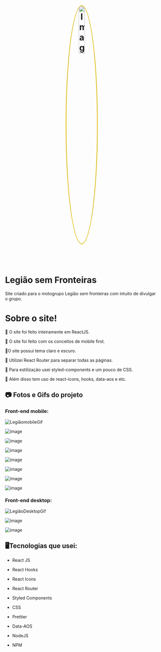<h1 align="center" style="margin-bottom: 100px">
    <img src=".\legiao-sem-fronteiras\src\components\HomeSection\Navbar\images\legiao.png" alt="Imagem Legião" width="20%" style="border: 3px solid #E3C63B; border-radius: 100%"></img>
</h1>

# Legião sem Fronteiras
Site criado para o motogrupo Legião sem fronteiras com intuito de divulgar o grupo.



# Sobre o site!
🍃 O site foi feito inteiramente em ReactJS.


🍃 O site foi feito com os conceitos de mobile first.


🍃O site possui tema claro e escuro.


🍃 Utilizei React Router para separar todas as páginas.


🍃 Para estilização usei styled-components e um pouco de CSS.


🍃 Além disso tem uso de react-icons, hooks, data-aos e etc.


## 📷 Fotos e Gifs do projeto


### Front-end mobile:
![LegiãomobileGif](./readme-images/readme-gif2.gif)

![image](./readme-images/legiao-readme1.png)

![image](./readme-images/legiao-readme2.png)

![image](./readme-images/legiao-readme3.png)

![image](./readme-images/legiao-readme4.png)

![image](./readme-images/legiao-readme5.png)

![image](./readme-images/legiao-readme6.png)

![image](./readme-images/legiao-readme7.png)




### Front-end desktop:
![LegiãoDesktopGif](./readme-images/readme-gif1.gif)

![image](./readme-images/legiao-readme8.png)

![image](./readme-images/legiao-readme9.png)


## 🖥️Tecnologias que usei:
- React JS
- React Hooks
- React Icons
- React Router

- Styled Components
- CSS
- Prettier
- Data-AOS

- NodeJS
- NPM

